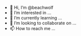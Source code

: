 - 👋 Hi, I’m @beachwolf
- 👀 I’m interested in ...
- 🌱 I’m currently learning ...
- 💞️ I’m looking to collaborate on ...
- 📫 How to reach me ...

<!---
beachwolf/beachwolf is a ✨ special ✨ repository because its `README.md` (this file) appears on your GitHub profile.
You can click the Preview link to take a look at your changes.
--->
